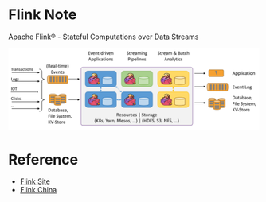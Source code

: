 # Flink Note

Apache Flink® - Stateful Computations over Data Streams

![Apache Flink®](docs/assets/images/flink-home-graphic.png)

# Reference

- [Flink Site](https://flink.apache.org/)
- [Flink China](http://flink-china.org/)